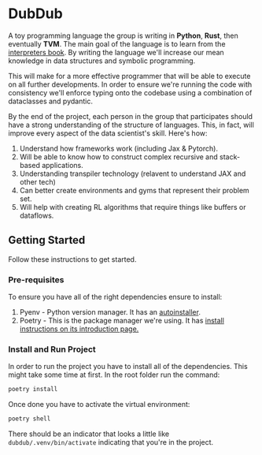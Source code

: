 # DubDub

A toy programming language the group is writing in **Python**, **Rust**, then eventually **TVM**. The main goal of the language is to learn from the [interpreters book](https://www.craftinginterpreters.com/). By writing the language we'll increase our mean knowledge in data structures and symbolic programming.

This will make for a more effective programmer that will be able to execute on all further developments. In order to ensure we're running the code with consistency we'll enforce typing onto the codebase using a combination of dataclasses and pydantic.

By the end of the project, each person in the group that participates should have a strong understanding of the structure of languages. This, in fact, will improve every aspect of the data scientist's skill. Here's how:

1. Understand how frameworks work (including Jax & Pytorch).
2. Will be able to know how to construct complex recursive and stack-based applications.
3. Understanding transpiler technology (relavent to understand JAX and other tech)
4. Can better create environments and gyms that represent their problem set.
5. Will help with creating RL algorithms that require things like buffers or dataflows.


## Getting Started

Follow these instructions to get started.

### Pre-requisites

To ensure you have all of the right dependencies ensure to install:

1. Pyenv - Python version manager. It has an [autoinstaller](https://github.com/pyenv/pyenv-installer).
2. Poetry - This is the package manager we're using. It has [install instructions on its introduction page.](https://python-poetry.org/docs/)

### Install and Run Project

In order to run the project you have to install all of the dependencies. This might take some time at first. In the root folder run the command:

```bash
poetry install
```

Once done you have to activate the virtual environment:

```bash
poetry shell
```

There should be an indicator that looks a little like `dubdub/.venv/bin/activate` indicating that you're in the project.